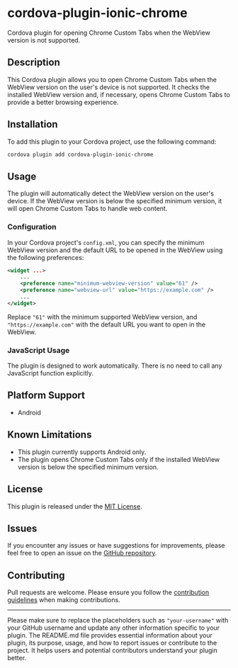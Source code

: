 
# cordova-plugin-ionic-chrome

Cordova plugin for opening Chrome Custom Tabs when the WebView version is not supported.

## Description

This Cordova plugin allows you to open Chrome Custom Tabs when the WebView version on the user's device is not supported. It checks the installed WebView version and, if necessary, opens Chrome Custom Tabs to provide a better browsing experience.

## Installation

To add this plugin to your Cordova project, use the following command:

```bash
cordova plugin add cordova-plugin-ionic-chrome
```

## Usage

The plugin will automatically detect the WebView version on the user's device. If the WebView version is below the specified minimum version, it will open Chrome Custom Tabs to handle web content.

### Configuration

In your Cordova project's `config.xml`, you can specify the minimum WebView version and the default URL to be opened in the WebView using the following preferences:

```xml
<widget ...>
    ...
    <preference name="minimum-webview-version" value="61" />
    <preference name="webview-url" value="https://example.com" />
    ...
</widget>
```

Replace `"61"` with the minimum supported WebView version, and `"https://example.com"` with the default URL you want to open in the WebView.

### JavaScript Usage

The plugin is designed to work automatically. There is no need to call any JavaScript function explicitly.

## Platform Support

- Android

## Known Limitations

- This plugin currently supports Android only.
- The plugin opens Chrome Custom Tabs only if the installed WebView version is below the specified minimum version.

## License

This plugin is released under the [MIT License](LICENSE).

## Issues

If you encounter any issues or have suggestions for improvements, please feel free to open an issue on the [GitHub repository](https://github.com/your-username/cordova-plugin-ionic-chrome/issues).

## Contributing

Pull requests are welcome. Please ensure you follow the [contribution guidelines](CONTRIBUTING.md) when making contributions.

---

Please make sure to replace the placeholders such as `"your-username"` with your GitHub username and update any other information specific to your plugin. The README.md file provides essential information about your plugin, its purpose, usage, and how to report issues or contribute to the project. It helps users and potential contributors understand your plugin better.

